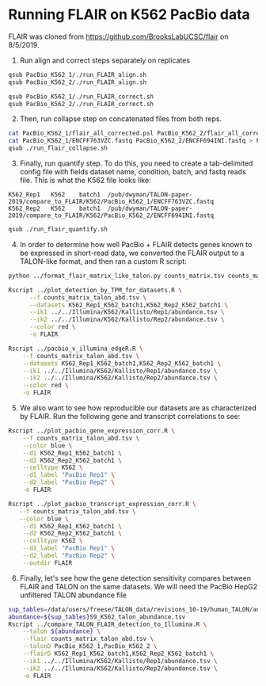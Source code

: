 # Running FLAIR on K562 PacBio data

FLAIR was cloned from https://github.com/BrooksLabUCSC/flair on 8/5/2019.

1. Run align and correct steps separately on replicates
```bash
qsub PacBio_K562_1/./run_FLAIR_align.sh
qsub PacBio_K562_2/./run_FLAIR_align.sh
```
```bash
qsub PacBio_K562_1/./run_FLAIR_correct.sh
qsub PacBio_K562_2/./run_FLAIR_correct.sh
```
2. Then, run collapse step on concatenated files from both reps.
```bash
cat PacBio_K562_1/flair_all_corrected.psl PacBio_K562_2/flair_all_corrected.psl > PacBio_K562_1-PacBio_K562_2_flair_all_corrected.psl
cat PacBio_K562_1/ENCFF763VZC.fastq PacBio_K562_2/ENCFF694INI.fastq > PacBio_K562_1-PacBio_K562_2-concat.fastq
qsub ./run_flair_collapse.sh
```
3. Finally, run quantify step. To do this, you need to create a tab-delimited config file with fields dataset name, condition, batch, and fastq reads file. This is what the K562 file looks like:
```
K562_Rep1	K562	batch1	/pub/dwyman/TALON-paper-2019/compare_to_FLAIR/K562/PacBio_K562_1/ENCFF763VZC.fastq
K562_Rep2	K562	batch1	/pub/dwyman/TALON-paper-2019/compare_to_FLAIR/K562/PacBio_K562_2/ENCFF694INI.fastq
```
```bash
qsub ./run_flair_quantify.sh
```

4. In order to determine how well PacBio + FLAIR detects genes known to be expressed in short-read data, we converted the FLAIR output to a TALON-like format, and then ran a custom R script:
```bash
python ../format_flair_matrix_like_talon.py counts_matrix.tsv counts_matrix_talon_abd.tsv

Rscript ../plot_detection_by_TPM_for_datasets.R \
      --f counts_matrix_talon_abd.tsv \
      --datasets K562_Rep1_K562_batch1,K562_Rep2_K562_batch1 \
      --ik1 ../../Illumina/K562/Kallisto/Rep1/abundance.tsv \
      --ik2 ../../Illumina/K562/Kallisto/Rep2/abundance.tsv \
      --color red \
      -o FLAIR

Rscript ../pacbio_v_illumina_edgeR.R \
    --f counts_matrix_talon_abd.tsv \
    --datasets K562_Rep1_K562_batch1,K562_Rep2_K562_batch1 \
    --ik1 ../../Illumina/K562/Kallisto/Rep1/abundance.tsv \
    --ik2 ../../Illumina/K562/Kallisto/Rep2/abundance.tsv \
    --color red \
    -o FLAIR
```

5. We also want to see how reproducible our datasets are as characterized by FLAIR. Run the following gene and transcript correlations to see:
```bash
Rscript ../plot_pacbio_gene_expression_corr.R \
    --f counts_matrix_talon_abd.tsv \
    --color blue \
    --d1 K562_Rep1_K562_batch1 \
    --d2 K562_Rep2_K562_batch1 \
    --celltype K562 \
    --d1_label "PacBio Rep1" \
    --d2_label "PacBio Rep2" \
    -o FLAIR

Rscript ../plot_pacbio_transcript_expression_corr.R \
   --f counts_matrix_talon_abd.tsv \
   --color blue \
    --d1 K562_Rep1_K562_batch1 \
    --d2 K562_Rep2_K562_batch1 \
    --celltype K562 \
    --d1_label "PacBio Rep1" \
    --d2_label "PacBio Rep2" \
    --outdir FLAIR
```

6. Finally, let's see how the gene detection sensitivity compares between FLAIR and TALON on the same datasets. We will need the PacBio HepG2 unfiltered TALON abundance file 
```bash
sup_tables=/data/users/freese/TALON_data/revisions_10-19/human_TALON/analysis/supplementary_tables/
abundance=${sup_tables}S9_K562_talon_abundance.tsv
Rscript ../compare_TALON_FLAIR_detection_to_Illumina.R \
    --talon ${abundance} \
    --flair counts_matrix_talon_abd.tsv \
    --talonD PacBio_K562_1,PacBio_K562_2 \
    --flairD K562_Rep1_K562_batch1,K562_Rep2_K562_batch1 \
    --ik1 ../../Illumina/K562/Kallisto/Rep1/abundance.tsv \
    --ik2 ../../Illumina/K562/Kallisto/Rep2/abundance.tsv \
    -o FLAIR
  ```
